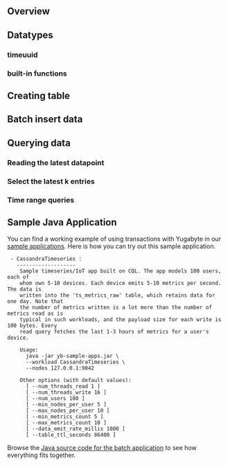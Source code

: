 

## Overview

## Datatypes

### timeuuid

### built-in functions

## Creating table

## Batch insert data

## Querying data

### Reading the latest datapoint

### Select the latest k entries

### Time range queries

## Sample Java Application

You can find a working example of using transactions with Yugabyte in our [sample applications](../../../quick-start/run-sample-apps/). Here is how you can try out this sample application.

```
 - CassandraTimeseries :
   -------------------
    Sample timeseries/IoT app built on CQL. The app models 100 users, each of
    whom own 5-10 devices. Each device emits 5-10 metrics per second. The data is
    written into the 'ts_metrics_raw' table, which retains data for one day. Note that
    the number of metrics written is a lot more than the number of metrics read as is
    typical in such workloads, and the payload size for each write is 100 bytes. Every
    read query fetches the last 1-3 hours of metrics for a user's device.

    Usage:
      java -jar yb-sample-apps.jar \
      --workload CassandraTimeseries \
      --nodes 127.0.0.1:9042

    Other options (with default values):
      [ --num_threads_read 1 ]
      [ --num_threads_write 16 ]
      [ --num_users 100 ]
      [ --min_nodes_per_user 5 ]
      [ --max_nodes_per_user 10 ]
      [ --min_metrics_count 5 ]
      [ --max_metrics_count 10 ]
      [ --data_emit_rate_millis 1000 ]
      [ --table_ttl_seconds 86400 ]
```


Browse the [Java source code for the batch application](https://github.com/Yugabyte/yugabyte-db/blob/master/java/yb-loadtester/src/main/java/com/yugabyte/sample/apps/CassandraTimeseries.java) to see how everything fits together.
